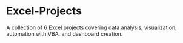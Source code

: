 # Excel-Projects
A collection of 6 Excel projects covering data analysis, visualization, automation with VBA, and dashboard creation.
